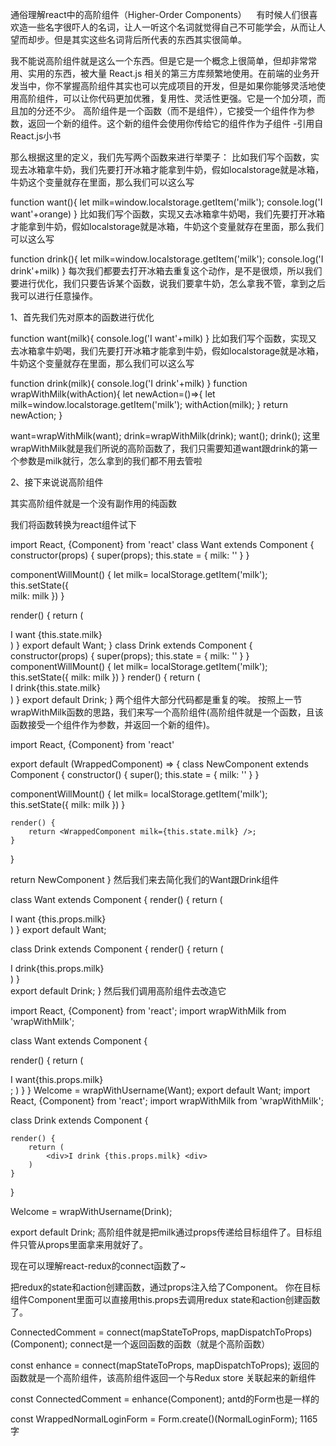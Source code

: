 
通俗理解react中的高阶组件（Higher-Order Components）
  
有时候人们很喜欢造一些名字很吓人的名词，让人一听这个名词就觉得自己不可能学会，从而让人望而却步。但是其实这些名词背后所代表的东西其实很简单。

我不能说高阶组件就是这么一个东西。但是它是一个概念上很简单，但却非常常用、实用的东西，被大量 React.js 相关的第三方库频繁地使用。在前端的业务开发当中，你不掌握高阶组件其实也可以完成项目的开发，但是如果你能够灵活地使用高阶组件，可以让你代码更加优雅，复用性、灵活性更强。它是一个加分项，而且加的分还不少。 高阶组件是一个函数（而不是组件），它接受一个组件作为参数，返回一个新的组件。这个新的组件会使用你传给它的组件作为子组件 -引用自React.js小书

那么根据这里的定义，我们先写两个函数来进行举栗子： 比如我们写个函数，实现去冰箱拿牛奶，我们先要打开冰箱才能拿到牛奶，假如localstorage就是冰箱，牛奶这个变量就存在里面，那么我们可以这么写

function want(){
 let milk=window.localstorage.getItem('milk');
 console.log('I want'+orange)
}
比如我们写个函数，实现又去冰箱拿牛奶喝，我们先要打开冰箱才能拿到牛奶，假如localstorage就是冰箱，牛奶这个变量就存在里面，那么我们可以这么写

   function drink(){
    let milk=window.localstorage.getItem('milk');
    console.log('I drink'+milk)
    }
每次我们都要去打开冰箱去重复这个动作，是不是很烦，所以我们要进行优化，我们只要告诉某个函数，说我们要拿牛奶，怎么拿我不管，拿到之后我可以进行任意操作。

1、首先我们先对原本的函数进行优化

function want(milk){
 console.log('I want'+milk)
}
比如我们写个函数，实现又去冰箱拿牛奶喝，我们先要打开冰箱才能拿到牛奶，假如localstorage就是冰箱，牛奶这个变量就存在里面，那么我们可以这么写

function drink(milk){
console.log('I drink'+milk)
}
function wrapWithMilk(withAction){
  let newAction=()=>{
    let milk=window.localstorage.getItem('milk');
    withAction(milk);
  }
 return newAction; 
}

want=wrapWithMilk(want);
drink=wrapWithMilk(drink);
want();
drink();
这里wrapWithMilk就是我们所说的高阶函数了，我们只需要知道want跟drink的第一个参数是milk就行，怎么拿到的我们都不用去管啦

2、接下来说说高阶组件

其实高阶组件就是一个没有副作用的纯函数

我们将函数转换为react组件试下

import React, {Component} from 'react'
class Want extends Component {
constructor(props) {
super(props);
this.state = {
milk: ''
}
}

componentWillMount() {
let milk= localStorage.getItem('milk');
this.setState({    
milk: milk
})
}

render() {
return (
<div>I want {this.state.milk}</div>
) } 
export default Want;
}
class Drink extends Component {
    constructor(props) {
    super(props);
    this.state = {
    milk: ''
    }
}
componentWillMount() {
    let milk= localStorage.getItem('milk');
    this.setState({
    milk: milk
    })
}
render() {
    return (
    <div>I drink{this.state.milk}</div>
    ) } 
    export default Drink;
}
两个组件大部分代码都是重复的唉。 按照上一节wrapWithMilk函数的思路，我们来写一个高阶组件(高阶组件就是一个函数，且该函数接受一个组件作为参数，并返回一个新的组件)。

import React, {Component} from 'react'

export default (WrappedComponent) => {
class NewComponent extends Component {
    constructor() {
        super();
        this.state = {
            milk: ''
        }
    }

 componentWillMount() {
        let milk= localStorage.getItem('milk');
        this.setState({
            milk: milk
        })
    }

    render() {
        return <WrappedComponent milk={this.state.milk} />;
    }
}

return NewComponent
}
然后我们来去简化我们的Want跟Drink组件

class Want extends Component {
  render() {
  return (
  <div>I want {this.props.milk}</div>
) 
} 
export default Want;
              
class Drink extends Component {
  render() {
   return (
       <div>I drink{this.props.milk}</div>
    ) 
 }  
export default Drink;
}
然后我们调用高阶组件去改造它

import React, {Component} from 'react';
import wrapWithMilk from 'wrapWithMilk';

class Want extends Component {

render() {
    return (
        <div> I want{this.props.milk} <div>;
    )
}
}
Welcome = wrapWithUsername(Want); 
export default Want;
import React, {Component} from 'react';
import wrapWithMilk from 'wrapWithMilk';

class Drink extends Component {

    render() {
        return (
            <div>I drink {this.props.milk} <div>
        )
    }
}

Welcome = wrapWithUsername(Drink);

export default Drink;
高阶组件就是把milk通过props传递给目标组件了。目标组件只管从props里面拿来用就好了。

现在可以理解react-redux的connect函数了~

把redux的state和action创建函数，通过props注入给了Component。 你在目标组件Component里面可以直接用this.props去调用redux state和action创建函数了。

ConnectedComment = connect(mapStateToProps, mapDispatchToProps)(Component);
connect是一个返回函数的函数（就是个高阶函数）

const enhance = connect(mapStateToProps, mapDispatchToProps); 返回的函数就是一个高阶组件，该高阶组件返回一个与Redux store 关联起来的新组件

const ConnectedComment = enhance(Component);
antd的Form也是一样的

const WrappedNormalLoginForm = Form.create()(NormalLoginForm);
1165 字